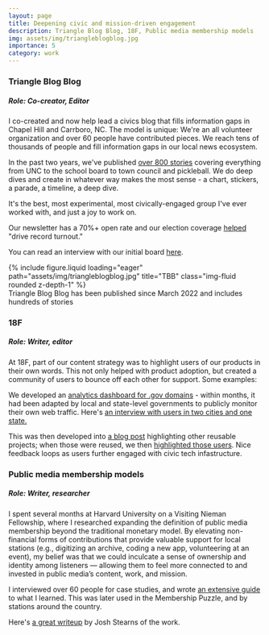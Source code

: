 ```yaml
---
layout: page
title: Deepening civic and mission-driven engagement
description: Triangle Blog Blog, 18F, Public media membership models
img: assets/img/triangleblogblog.jpg
importance: 5
category: work
---
```


<p><h3>Triangle Blog Blog</h3><p>
    <p><h5><b>Role:</b> Co-creator, Editor</h5><p>

I co-created and now help lead a civics blog that fills information gaps in Chapel Hill and Carrboro, NC. The model is unique: We're an all volunteer organization and over 60 people have contributed pieces. We reach tens of thousands of people and fill information gaps in our local news ecosystem.<p>

In the past two years, we've published <a href="https://triangleblogblog.com/archives/">over 800 stories</a> covering everything from UNC to the school board to town council and pickleball. We do deep dives and create in whatever way makes the most sense - a chart, stickers, a parade, a timeline, a deep dive. <p>

It's the best, most experimental, most civically-engaged group I've ever worked with, and just a joy to work on. <p>

Our newsletter has a 70%+ open rate and our election coverage <a href="https://indyweek.com/news/orange/five-takeaways-from-chapel-hills-municipal-election/">helped</a> "drive record turnout."<p> You can read an interview with our initial board <a href="https://editdesk.wordpress.com/2023/01/04/qa-with-triangle-blog-blog/">here</a>.

<div class="row">
    <div class="col-sm mt-3 mt-md-0">
        {% include figure.liquid loading="eager" path="assets/img/triangleblogblog.jpg" title="TBB" class="img-fluid rounded z-depth-1" %}
    </div>
</div>
<div class="caption">
    Triangle Blog Blog has been published since March 2022 and includes hundreds of stories
</div>

<p><h3>18F</h3><p>
    <p><h5><b>Role:</b> Writer, editor</h5><p>

At 18F, part of our content strategy was to highlight users of our products in their own words. This not only helped with product adoption, but created a community of users to bounce off each other for support. Some examples:<p>

We developed an <a href="https://analytics.usa.gov">analytics dashboard for .gov domains</a> - within months, it had been adapted by local and state-level governments to publicly monitor their own web traffic. Here's <a href="https://18f.gsa.gov/2016/01/06/tips-for-adapting-analytics-usa-gov/">an interview with users in two cities and one state.</a>

This was then developed into <a href="https://18f.gsa.gov/2016/04/13/7-18f-projects-that-state-and-local-governments-can-reuse/">a blog post</a> highlighting other reusable projects; when those were reused, we then <a href="https://18f.gsa.gov/2016/04/05/three-teams-using-the-draft-us-web-design-standards-talk-about-their-experiences/">highlighted those users</a>. Nice feedback loops as users further engaged with civic tech infastructure. <p>


<p><h3>Public media membership models</h3><p>
    <p><h5><b>Role:</b> Writer, researcher</h5><p>

I spent several months at Harvard University on a Visiting Nieman Fellowship, where I researched expanding the definition of public media membership beyond the traditional monetary model. By elevating non-financial forms of contributions that provide valuable support for local stations (e.g., digitizing an archive, coding a new app, volunteering at an event), my belief was that we could inculcate a sense of ownership and identity among listeners — allowing them to feel more connected to and invested in public media’s content, work, and mission.<p>

I interviewed over 60 people for case studies, and wrote <a href="https://web.archive.org/web/20190225074236/http://www.niemanlab.org/2015/07/putting-the-public-into-public-media-membership/">an extensive guide</a> to what I learned. This was later used in the Membership Puzzle, and by stations around the country.<p>

Here's <a href="https://medium.com/the-engaged-journalism-lab/rethinking-membership-models-for-journalism-with-melody-kramer-41f578b21736">a great writeup</a> by Josh Stearns of the work.
